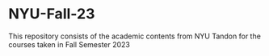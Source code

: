 # NYU-Fall-23
This repository consists of the academic contents from NYU Tandon for the courses taken in Fall Semester 2023
